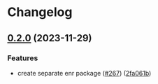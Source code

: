 # Changelog

## [0.2.0](https://github.com/ChainSafe/discv5/compare/enr-v0.1.0...enr-v0.2.0) (2023-11-29)


### Features

* create separate enr package ([#267](https://github.com/ChainSafe/discv5/issues/267)) ([2fa061b](https://github.com/ChainSafe/discv5/commit/2fa061bded9bdc5a2383b02db42cb08f8330ac00))
